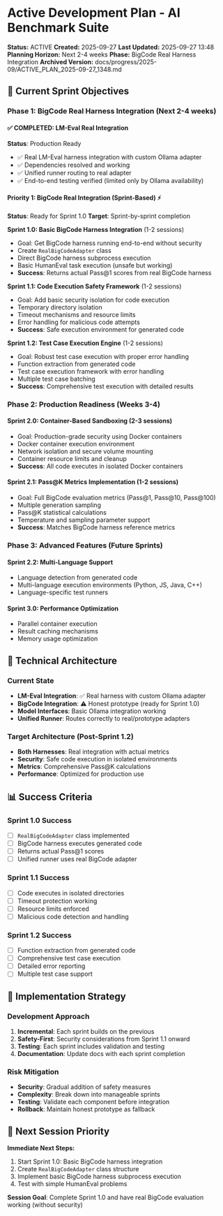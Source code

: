 # Active Development Plan - AI Benchmark Suite
**Status:** ACTIVE
**Created:** 2025-09-27
**Last Updated:** 2025-09-27 13:48
**Planning Horizon:** Next 2-4 weeks
**Phase:** BigCode Real Harness Integration
**Archived Version:** docs/progress/2025-09/ACTIVE_PLAN_2025-09-27_1348.md

## 🎯 Current Sprint Objectives

### Phase 1: BigCode Real Harness Integration (Next 2-4 weeks)

#### ✅ COMPLETED: LM-Eval Real Integration
**Status**: Production Ready
- ✅ Real LM-Eval harness integration with custom Ollama adapter
- ✅ Dependencies resolved and working
- ✅ Unified runner routing to real adapter
- ✅ End-to-end testing verified (limited only by Ollama availability)

#### Priority 1: BigCode Real Integration (Sprint-Based) ⚡
**Status**: Ready for Sprint 1.0
**Target**: Sprint-by-sprint completion

**Sprint 1.0: Basic BigCode Harness Integration** (1-2 sessions)
- Goal: Get BigCode harness running end-to-end without security
- Create `RealBigCodeAdapter` class
- Direct BigCode harness subprocess execution
- Basic HumanEval task execution (unsafe but working)
- **Success**: Returns actual Pass@1 scores from real BigCode harness

**Sprint 1.1: Code Execution Safety Framework** (1-2 sessions)
- Goal: Add basic security isolation for code execution
- Temporary directory isolation
- Timeout mechanisms and resource limits
- Error handling for malicious code attempts
- **Success**: Safe execution environment for generated code

**Sprint 1.2: Test Case Execution Engine** (1-2 sessions)
- Goal: Robust test case execution with proper error handling
- Function extraction from generated code
- Test case execution framework with error handling
- Multiple test case batching
- **Success**: Comprehensive test execution with detailed results

### Phase 2: Production Readiness (Weeks 3-4)

#### Sprint 2.0: Container-Based Sandboxing (2-3 sessions)
- Goal: Production-grade security using Docker containers
- Docker container execution environment
- Network isolation and secure volume mounting
- Container resource limits and cleanup
- **Success**: All code executes in isolated Docker containers

#### Sprint 2.1: Pass@K Metrics Implementation (1-2 sessions)
- Goal: Full BigCode evaluation metrics (Pass@1, Pass@10, Pass@100)
- Multiple generation sampling
- Pass@K statistical calculations
- Temperature and sampling parameter support
- **Success**: Matches BigCode harness reference metrics

### Phase 3: Advanced Features (Future Sprints)

#### Sprint 2.2: Multi-Language Support
- Language detection from generated code
- Multi-language execution environments (Python, JS, Java, C++)
- Language-specific test runners

#### Sprint 3.0: Performance Optimization
- Parallel container execution
- Result caching mechanisms
- Memory usage optimization

## 🔧 Technical Architecture

### Current State
- **LM-Eval Integration**: ✅ Real harness with custom Ollama adapter
- **BigCode Integration**: ⚠️ Honest prototype (ready for Sprint 1.0)
- **Model Interfaces**: Basic Ollama integration working
- **Unified Runner**: Routes correctly to real/prototype adapters

### Target Architecture (Post-Sprint 1.2)
- **Both Harnesses**: Real integration with actual metrics
- **Security**: Safe code execution in isolated environments
- **Metrics**: Comprehensive Pass@K calculations
- **Performance**: Optimized for production use

## 📊 Success Criteria

### Sprint 1.0 Success
- [ ] `RealBigCodeAdapter` class implemented
- [ ] BigCode harness executes generated code
- [ ] Returns actual Pass@1 scores
- [ ] Unified runner uses real BigCode adapter

### Sprint 1.1 Success
- [ ] Code executes in isolated directories
- [ ] Timeout protection working
- [ ] Resource limits enforced
- [ ] Malicious code detection and handling

### Sprint 1.2 Success
- [ ] Function extraction from generated code
- [ ] Comprehensive test case execution
- [ ] Detailed error reporting
- [ ] Multiple test case support

## 🚀 Implementation Strategy

### Development Approach
1. **Incremental**: Each sprint builds on the previous
2. **Safety-First**: Security considerations from Sprint 1.1 onward
3. **Testing**: Each sprint includes validation and testing
4. **Documentation**: Update docs with each sprint completion

### Risk Mitigation
- **Security**: Gradual addition of safety measures
- **Complexity**: Break down into manageable sprints
- **Testing**: Validate each component before integration
- **Rollback**: Maintain honest prototype as fallback

## 📅 Next Session Priority

**Immediate Next Steps:**
1. Start Sprint 1.0: Basic BigCode harness integration
2. Create `RealBigCodeAdapter` class structure
3. Implement basic BigCode harness subprocess execution
4. Test with simple HumanEval problems

**Session Goal**: Complete Sprint 1.0 and have real BigCode evaluation working (without security)